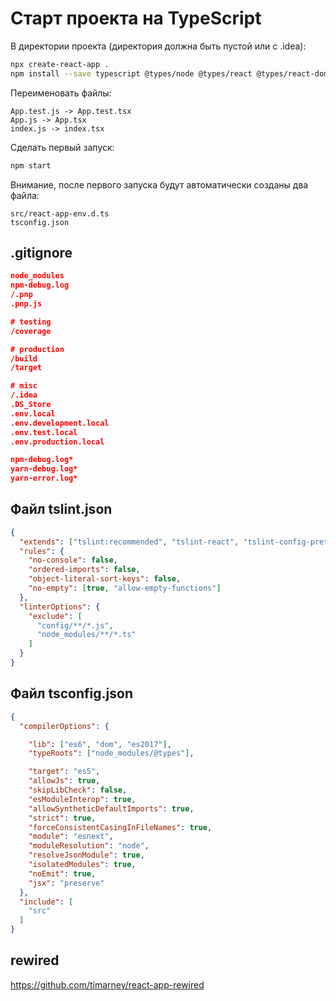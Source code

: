 Старт проекта на TypeScript
==============================




В директории проекта (директория должна быть пустой или с .idea):

```bash
npx create-react-app .
npm install --save typescript @types/node @types/react @types/react-dom @types/jest
```

Переименовать файлы:

```
App.test.js -> App.test.tsx
App.js -> App.tsx
index.js -> index.tsx
```

Сделать первый запуск:

```bash
npm start
```

Внимание, после первого запуска будут автоматически созданы два файла:

```
src/react-app-env.d.ts
tsconfig.json
```


.gitignore
----------

```json
node_modules
npm-debug.log
/.pnp
.pnp.js

# testing
/coverage

# production
/build
/target

# misc
/.idea
.DS_Store
.env.local
.env.development.local
.env.test.local
.env.production.local

npm-debug.log*
yarn-debug.log*
yarn-error.log*
```



Файл tslint.json
----------------

```json
{
  "extends": ["tslint:recommended", "tslint-react", "tslint-config-prettier"],
  "rules": {
    "no-console": false,
    "ordered-imports": false,
    "object-literal-sort-keys": false,
    "no-empty": [true, "allow-empty-functions"]
  },
  "linterOptions": {
    "exclude": [
      "config/**/*.js",
      "node_modules/**/*.ts"
    ]
  }
}
```

Файл tsconfig.json
------------------

```json
{
  "compilerOptions": {

    "lib": ["es6", "dom", "es2017"],
    "typeRoots": ["node_modules/@types"],

    "target": "es5",
    "allowJs": true,
    "skipLibCheck": false,
    "esModuleInterop": true,
    "allowSyntheticDefaultImports": true,
    "strict": true,
    "forceConsistentCasingInFileNames": true,
    "module": "esnext",
    "moduleResolution": "node",
    "resolveJsonModule": true,
    "isolatedModules": true,
    "noEmit": true,
    "jsx": "preserve"
  },
  "include": [
    "src"
  ]
}
```

rewired
-------

https://github.com/timarney/react-app-rewired
